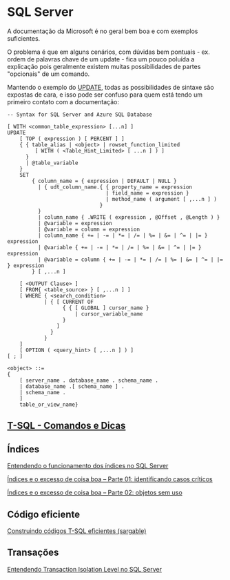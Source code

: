 # SQL Server

A documentação da Microsoft é no geral bem boa e com exemplos suficientes.

O problema é que em alguns cenários, com dúvidas bem pontuais - ex. ordem de palavras chave de um update - fica um pouco poluída a explicação pois geralmente existem muitas possibilidades de partes "opcionais" de um comando.

Mantendo o exemplo do [UPDATE](https://docs.microsoft.com/pt-br/sql/t-sql/queries/update-transact-sql?view=sql-server-ver16), todas as possibilidades de sintaxe são expostas de cara, e isso pode ser confuso para quem está tendo um primeiro contato com a documentação:

```tsql
-- Syntax for SQL Server and Azure SQL Database  

[ WITH <common_table_expression> [...n] ]  
UPDATE   
    [ TOP ( expression ) [ PERCENT ] ]   
    { { table_alias | <object> | rowset_function_limited   
         [ WITH ( <Table_Hint_Limited> [ ...n ] ) ]  
      }  
      | @table_variable      
    }  
    SET  
        { column_name = { expression | DEFAULT | NULL }  
          | { udt_column_name.{ { property_name = expression  
                                | field_name = expression }  
                                | method_name ( argument [ ,...n ] )  
                              }  
          }  
          | column_name { .WRITE ( expression , @Offset , @Length ) }  
          | @variable = expression  
          | @variable = column = expression  
          | column_name { += | -= | *= | /= | %= | &= | ^= | |= } expression  
          | @variable { += | -= | *= | /= | %= | &= | ^= | |= } expression  
          | @variable = column { += | -= | *= | /= | %= | &= | ^= | |= } expression  
        } [ ,...n ]   
  
    [ <OUTPUT Clause> ]  
    [ FROM{ <table_source> } [ ,...n ] ]   
    [ WHERE { <search_condition>   
            | { [ CURRENT OF   
                  { { [ GLOBAL ] cursor_name }   
                      | cursor_variable_name   
                  }   
                ]  
              }  
            }   
    ]   
    [ OPTION ( <query_hint> [ ,...n ] ) ]  
[ ; ]  
  
<object> ::=  
{   
    [ server_name . database_name . schema_name .   
    | database_name .[ schema_name ] .   
    | schema_name .  
    ]  
    table_or_view_name}
```

## [T-SQL - Comandos e Dicas](tsql/)

## Índices

[Entendendo o funcionamento dos índices no SQL Server](https://www.dirceuresende.com/blog/entendendo-o-funcionamento-dos-indices-no-sql-server/)

[Índices e o excesso de coisa boa – Parte 01: identificando casos críticos](https://imasters.com.br/banco-de-dados/indices-e-o-excesso-de-coisa-boa-parte01-identificando-casos-criticos)

[Índices e o excesso de coisa boa – Parte 02: objetos sem uso](https://imasters.com.br/banco-de-dados/indices-e-o-excesso-de-coisa-boa-parte-02-objetos-sem-uso)

## Código eficiente

[Construindo códigos T-SQL eficientes (sargable)](https://portosql.wordpress.com/2018/10/04/construindo-codigos-t-sql-eficientes-sargability/)

## Transações

[Entendendo Transaction Isolation Level no SQL Server](https://imasters.com.br/data/entendendo-transaction-isolation-level-no-sql-server)
